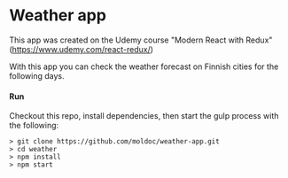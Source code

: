 # Weather app

This app was created on the Udemy course "Modern React with Redux"(https://www.udemy.com/react-redux/)

With this app you can check the weather forecast on Finnish cities for the following days.

#### Run
Checkout this repo, install dependencies, then start the gulp process with the following:

```
> git clone https://github.com/moldoc/weather-app.git
> cd weather
> npm install
> npm start
```
